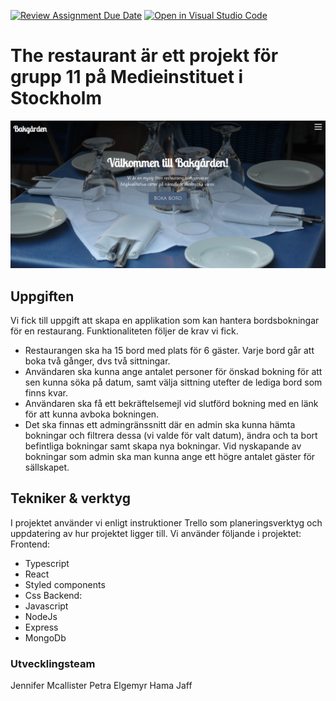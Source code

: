 [![Review Assignment Due Date](https://classroom.github.com/assets/deadline-readme-button-24ddc0f5d75046c5622901739e7c5dd533143b0c8e959d652212380cedb1ea36.svg)](https://classroom.github.com/a/hi08v2nl)
[![Open in Visual Studio Code](https://classroom.github.com/assets/open-in-vscode-718a45dd9cf7e7f842a935f5ebbe5719a5e09af4491e668f4dbf3b35d5cca122.svg)](https://classroom.github.com/online_ide?assignment_repo_id=11259366&assignment_repo_type=AssignmentRepo)

# The restaurant är ett projekt för grupp 11 på Medieinstituet i Stockholm

![Bakgården home](./fed22s-therestaurant/src/assets/home-desktop.jpg)

## Uppgiften

Vi fick till uppgift att skapa en applikation som kan hantera bordsbokningar för en restaurang.
Funktionaliteten följer de krav vi fick.

- Restaurangen ska ha 15 bord med plats för 6 gäster. Varje bord går att boka två gånger, dvs två sittningar.
- Användaren ska kunna ange antalet personer för önskad bokning för att sen kunna söka på datum, samt välja sittning utefter de lediga bord som finns kvar.
- Användaren ska få ett bekräftelsemejl vid slutförd bokning med en länk för att kunna avboka bokningen.
- Det ska finnas ett admingränssnitt där en admin ska kunna hämta bokningar och filtrera dessa (vi valde för valt datum), ändra och ta bort befintliga bokningar samt skapa nya bokningar. Vid nyskapande av bokningar som admin ska man kunna ange ett högre antalet gäster för sällskapet.

## Tekniker & verktyg

I projektet använder vi enligt instruktioner Trello som planeringsverktyg och uppdatering av hur projektet ligger till.
Vi använder följande i projektet:
Frontend:

- Typescript
- React
- Styled components
- Css
  Backend:
- Javascript
- NodeJs
- Express
- MongoDb

### Utvecklingsteam

Jennifer Mcallister
Petra Elgemyr
Hama Jaff

